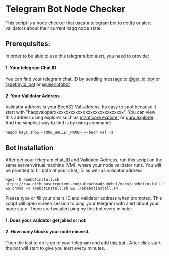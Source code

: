 # Telegram Bot Node Checker
This script is a node checker that uses a telegram bot to notify or alert validators about their current haqq node state.

## Prerequisites:
In order to be able to use this telegram bot alert, you need to provide:
#### 1. Your telegram Chat ID
You can find your telegram chat_ID by sending message to [@get_id_bot](https://t.me/get_id_bot) or [@getmyid_bot](https://t.me/getmyid_bot) or [@userinfobot](https://t.me/userinfobot)
#### 2. Your Validator Address
Validator address is your Bech32 Val address. Its easy to spot because it start with "haqqvaloperxxxxxxxxxxxxxxxxxxxxxxxxxxxxx".
You can view this address using explorer such as [manticore explorer](https://testnet.manticore.team/haqq/staking) or [guru explorer](https://haqq.explorers.guru/validators). And the simplest way to find is by using command:
```
haqqd keys show <YOUR_WALLET_NAME> --bech val -a
```

## Bot Installation
After get your telegram chat_ID and Validator Address, run this script on the same server/virtual machine (VM), where your node validator runs.
You will be promted to fill both of your chat_ID as well as validator address:
```
wget -O abebotinstall.sh  https://raw.githubusercontent.com/abeachmad/abebot/main/abebotinstall.sh && chmod +x abebotinstall.sh && ./abebotinstall.sh
```
Please type or fill your chain_ID and validator address when prompted. 
This script will open screen session to ping your telegram with alert about your node state.
There are two alert ping by this bot every minute:
#### 1. Does your validator get jailed or not
#### 2. How many blocks your node miseed.
Then the last to do is go to your telegram and add [this bot](https://t.me/abe_nodecheckerbot) . After click start, the bot will start to give you alert every minutes.
